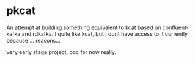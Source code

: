 # pkcat

An attempt at building something equivalent to kcat based on confluent-kafka and rdkafka. I quite like kcat, but I dont have access to it currently because ... reasons...

very early stage project, poc for now really.
